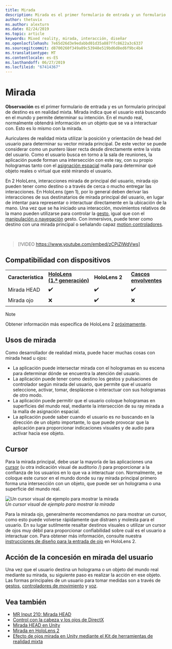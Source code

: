 ```yaml
---
title: Mirada
description: Mirada es el primer formulario de entrada y un formulario principal de destino es en realidad mixta.
author: thetuvix
ms.author: alexturn
ms.date: 02/24/2019
ms.topic: article
keywords: Mixed reality, mirada, interacción, diseñar
ms.openlocfilehash: 7e65d26d3e9edabbd01d35a887ffc8622a3c6337
ms.sourcegitcommit: d8700260f349a09c53948e519bd6d8ed6f9bc4b4
ms.translationtype: MT
ms.contentlocale: es-ES
ms.lasthandoff: 06/27/2019
ms.locfileid: "67414367"
---
```

# <a name="gaze"></a>Mirada

**Observación** es el primer formulario de entrada y es un formulario principal de destino es en realidad mixta. Mirada indica que el usuario está buscando en el mundo y permite determinar su intención. En el mundo real, normalmente obtendrá información en un objeto que se va a interactuar con. Esto es lo mismo con la mirada.

Auriculares de realidad mixta utilizar la posición y orientación de head del usuario para determinar su vector mirada principal. De este vector se puede considerar como un puntero láser recta desde directamente entre la vista del usuario. Como el usuario busca en torno a la sala de reuniones, la aplicación puede forman una intersección con este ray, con su propio hologramas tanto con el [asignación espacial](spatial-mapping.md) malla para determinar qué objeto reales o virtual que esté mirando el usuario.

En 2 HoloLens, interacciones mirada de principal del usuario, mirada ojo pueden tener como destino o a través de cerca o mucho entregar las interacciones.
En HoloLens (gen 1), por lo general deben derivar las interacciones de sus destinatarios de mirada principal del usuario, en lugar de intentar para representar o interactuar directamente en la ubicación de la mano. Una vez que se ha iniciado una interacción, movimientos relativos de la mano pueden utilizarse para controlar la [gesto](gestures.md), igual que con el [manipulación o navegación](gestures.md#composite-gestures) gesto. Con inmersivos, puede tener como destino con una mirada principal o señalando capaz [motion controladores](motion-controllers.md).

<br>

>[!VIDEO https://www.youtube.com/embed/zCPiZlWdVws]

## <a name="device-support"></a>Compatibilidad con dispositivos

<table>
    <colgroup>
    <col width="25%" />
    <col width="25%" />
    <col width="25%" />
    <col width="25%" />
    </colgroup>
    <tr>
        <td><strong>Característica</strong></td>
        <td><a href="hololens-hardware-details.md"><strong>HoloLens (1.ª generación)</strong></a></td>
        <td><strong>HoloLens 2</strong></td>
        <td><a href="immersive-headset-hardware-details.md"><strong>Cascos envolventes</strong></a></td>
    </tr>
     <tr>
        <td>Mirada HEAD</td>
        <td>✔️</td>
        <td>✔️</td>
        <td>✔️</td>
    </tr>
     <tr>
        <td>Mirada ojo</td>
        <td>❌</td>
        <td>✔️</td>
        <td>❌</td>
    </tr>
</table>

> [!NOTE]
> Obtener información más específica de HoloLens 2 [próximamente](index.md#news-and-notes).


## <a name="uses-of-gaze"></a>Usos de mirada

Como desarrollador de realidad mixta, puede hacer muchas cosas con mirada head u ojos:
* La aplicación puede intersectar mirada con el hologramas en su escena para determinar dónde se encuentra la atención del usuario.
* La aplicación puede tener como destino los gestos y pulsaciones de controlador según mirada del usuario, que permite que el usuario seleccione, activar, tomar, desplácese o interactuar con sus hologramas de otro modo.
* La aplicación puede permitir que el usuario coloque hologramas en superficies del mundo real, mediante la intersección de su ray mirada a la malla de asignación espacial.
* La aplicación puede saber cuando el usuario es *no* buscando en la dirección de un objeto importante, lo que puede provocar que la aplicación para proporcionar indicaciones visuales y de audio para activar hacia ese objeto.

## <a name="cursor"></a>Cursor

Para la mirada principal, debe usar la mayoría de las aplicaciones una [cursor](cursors.md) (u otra indicación visual de auditorio /) para proporcionar a la confianza de los usuarios en lo que va a interactuar con. Normalmente, se coloque este cursor en el mundo donde su ray mirada principal primero forma una intersección con un objeto, que puede ser un holograma o una superficie del mundo real.

![Un cursor visual de ejemplo para mostrar la mirada](images/cursor.jpg)<br>
*Un cursor visual de ejemplo para mostrar la mirada*

Para la mirada ojo, generalmente recomendamos *no* para mostrar un cursor, como esto puede volverse rápidamente que distraen y molesta para el usuario. En su lugar sutilmente resaltar destinos visuales o utilizar un cursor de ojos muy débil para proporcionar confiabilidad sobre cuál es el usuario a interactuar con. Para obtener más información, consulte nuestra [instrucciones de diseño para la entrada de ojo](eye-tracking.md) en HoloLens 2.

## <a name="giving-action-to-the-users-gaze"></a>Acción de la concesión en mirada del usuario

Una vez que el usuario destina un holograma o un objeto del mundo real mediante su mirada, su siguiente paso es realizar la acción en ese objeto. Las formas principales de un usuario para tomar medidas son a través de [gestos](gestures.md), [controladores de movimiento](motion-controllers.md) y [voz](voice-input.md).

## <a name="see-also"></a>Vea también
* [MR Input 210: Mirada HEAD](holograms-210.md)
* [Control con la cabeza y los ojos de DirectX](gaze-in-directx.md)
* [Mirada HEAD en Unity](gaze-in-unity.md)
* [Mirada en HoloLens 2](eye-tracking.md)
* [Efecto de ojos mirada en Unity mediante el Kit de herramientas de realidad mixta](https://aka.ms/mrtk-eyes)
